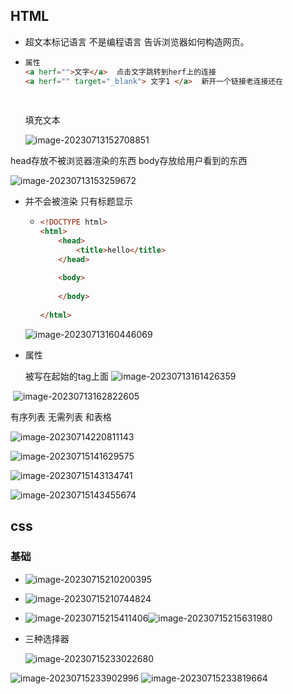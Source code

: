 

## HTML

* 超文本标记语言 不是编程语言 告诉浏览器如何构造网页。

* ```html
  属性
  <a herf="">文字</a>  点击文字跳转到herf上的连接
  <a herf="" target="_blank"> 文字1 </a>  新开一个链接老连接还在 
                            
                 
  ```
  
  填充文本
  
  ![image-20230713152708851](E:\mynote\dev\uniappstu\前端基础.assets\image-20230713152708851.png)

head存放不被浏览器渲染的东西  body存放给用户看到的东西

![image-20230713153259672](E:\mynote\dev\uniappstu\前端基础.assets\image-20230713153259672.png)

* <head>并不会被渲染 只有标题显示

  * ```html
    <!DOCTYPE html>
    <html>
        <head>
            <title>hello</title>
        </head>
        
        <body>
            
        </body>
        
    </html>
    
    ```
    
    
  
  ![image-20230713160446069](E:\mynote\dev\uniappstu\前端基础.assets\image-20230713160446069.png)



* 属性

   被写在起始的tag上面 ![image-20230713161426359](E:\mynote\dev\uniappstu\前端基础.assets\image-20230713161426359.png)

​		![image-20230713162822605](E:\mynote\dev\uniappstu\前端基础.assets\image-20230713162822605.png)

有序列表 无需列表 和表格 

![image-20230714220811143](E:\mynote\dev\uniappstu\前端基础.assets\image-20230714220811143.png)

![image-20230715141629575](E:\mynote\dev\uniappstu\前端基础.assets\image-20230715141629575.png)

![image-20230715143134741](E:\mynote\dev\uniappstu\前端基础.assets\image-20230715143134741.png)

![image-20230715143455674](E:\mynote\dev\uniappstu\前端基础.assets\image-20230715143455674.png)





## css

### 基础

* ![image-20230715210200395](E:\mynote\dev\uniappstu\前端基础.assets\image-20230715210200395.png)

* ![image-20230715210744824](E:\mynote\dev\uniappstu\前端基础.assets\image-20230715210744824.png)

* ![image-20230715215411406](E:\mynote\dev\uniappstu\前端基础.assets\image-20230715215411406.png)![image-20230715215631980](E:\mynote\dev\uniappstu\前端基础.assets\image-20230715215631980.png)

* 三种选择器

  ![image-20230715233022680](E:\mynote\dev\uniappstu\前端基础.assets\image-20230715233022680.png)

![image-20230715233902996](E:\mynote\dev\uniappstu\前端基础.assets\image-20230715233902996.png)		![image-20230715233819664](E:\mynote\dev\uniappstu\前端基础.assets\image-20230715233819664.png)
